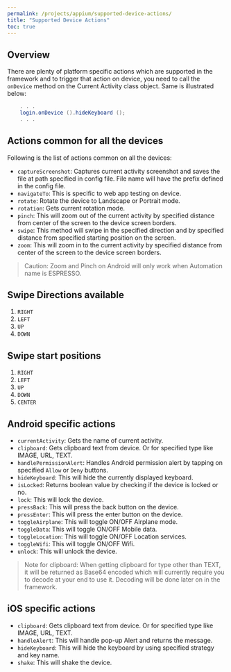 ```yaml
---
permalink: /projects/appium/supported-device-actions/
title: "Supported Device Actions"
toc: true
---
```


## Overview

There are plenty of platform specific actions which are supported in the framework and to trigger that action on device, you need to call the `onDevice` method on the Current Activity class object. Same is illustrated below:

```java
    . . .
    login.onDevice ().hideKeyboard ();
    . . .
```

## Actions common for all the devices

Following is the list of actions common on all the devices:
* `captureScreenshot`: Captures current activity screenshot and saves the file at path specified in config file. File name will have the prefix defined in the config file.
* `navigateTo`: This is specific to web app testing on device.
* `rotate`: Rotate the device to Landscape or Portrait mode.
* `rotation`: Gets current rotation mode.
* `pinch`: This will zoom out of the current activity by specified distance from center of the screen to the device screen borders.
* `swipe`: This method will swipe in the specified direction and by specified distance from specified starting position on the screen.
* `zoom`: This will zoom in to the current activity by specified distance from center of the screen to the device screen borders.

> Caution: Zoom and Pinch on Android will only work when Automation name is ESPRESSO.

## Swipe Directions available
1. `RIGHT`
1. `LEFT`
1. `UP`
1. `DOWN`

## Swipe start positions
1. `RIGHT`
1. `LEFT`
1. `UP`
1. `DOWN`
1. `CENTER`

## Android specific actions
* `currentActivity`: Gets the name of current activity.
* `clipboard`: Gets clipboard text from device. Or for specified type like IMAGE, URL, TEXT.
* `handlePermissionAlert`: Handles Android permission alert by tapping on specified `Allow` or `Deny` buttons.
* `hideKeyboard`: This will hide the currently displayed keyboard.
* `isLocked`: Returns boolean value by checking if the device is locked or no.
* `lock`: This will lock the device.
* `pressBack`: This will press the back button on the device.
* `pressEnter`: This will press the enter button on the device.
* `toggleAirplane`: This will toggle ON/OFF Airplane mode.
* `toggleData`: This will toggle ON/OFF Mobile data.
* `toggleLocation`: This will toggle ON/OFF Location services.
* `toggleWifi`: This will toggle ON/OFF Wifi.
* `unlock`: This will unlock the device.

> Note for clipboard:
> When getting clipboard for type other than TEXT, it will be returned as Base64 encoded which will currently require you to decode at your end to use it. Decoding will be done later on in the framework.

## iOS specific actions
* `clipboard`: Gets clipboard text from device. Or for specified type like IMAGE, URL, TEXT.
* `handleAlert`: This will handle pop-up Alert and returns the message.
* `hideKeyboard`: This will hide the keyboard by using specified strategy and key name.
* `shake`: This will shake the device.
